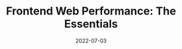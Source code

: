 ---
date: 2022-07-03
draft: true
permalink: false
tags:
  - performance
  - javascript
target_url: https://medium.com/@matthew.costello/frontend-web-performance-the-essentials-1-cb6513e1c3a1
title: "Frontend Web Performance: The Essentials"
---